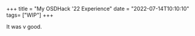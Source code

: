 +++
title = "My OSDHack '22 Experience"
date = "2022-07-14T10:10:10"
tags= ["WIP"]
+++

It was v good.